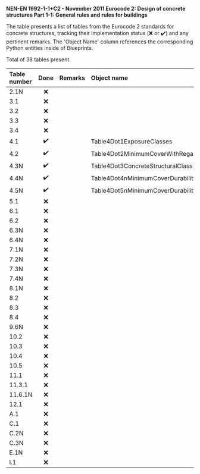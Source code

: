 **NEN-EN 1992-1-1+C2 - November 2011
Eurocode 2: Design of concrete structures
Part 1-1: General rules and rules for buildings**

The table presents a list of tables from the Eurocode 2 standards for concrete structures, tracking their implementation status (:x: or :heavy_check_mark:)
and any pertinent remarks. The 'Object Name' column references the corresponding Python entities inside of Blueprints.

Total of 38 tables present.

| Table number |        Done        | Remarks | Object name                                         |
|:-------------|:------------------:|:--------|:----------------------------------------------------|
| 2.1N         |        :x:         |         |                                                     |
| 3.1          |        :x:         |         |                                                     |
| 3.2          |        :x:         |         |                                                     |
| 3.3          |        :x:         |         |                                                     |
| 3.4          |        :x:         |         |                                                     |
| 4.1          | :heavy_check_mark: |         | Table4Dot1ExposureClasses                           |
| 4.2          | :heavy_check_mark: |         | Table4Dot2MinimumCoverWithRegardToBond              |
| 4.3N         | :heavy_check_mark: |         | Table4Dot3ConcreteStructuralClass                   |
| 4.4N         | :heavy_check_mark: |         | Table4Dot4nMinimumCoverDurabilityReinforcementSteel |
| 4.5N         | :heavy_check_mark: |         | Table4Dot5nMinimumCoverDurabilityPrestressingSteel  |
| 5.1          |        :x:         |         |                                                     |
| 6.1          |        :x:         |         |                                                     |
| 6.2          |        :x:         |         |                                                     |
| 6.3N         |        :x:         |         |                                                     |
| 6.4N         |        :x:         |         |                                                     |
| 7.1N         |        :x:         |         |                                                     |
| 7.2N         |        :x:         |         |                                                     |
| 7.3N         |        :x:         |         |                                                     |
| 7.4N         |        :x:         |         |                                                     |
| 8.1N         |        :x:         |         |                                                     |
| 8.2          |        :x:         |         |                                                     |
| 8.3          |        :x:         |         |                                                     |
| 8.4          |        :x:         |         |                                                     |
| 9.6N         |        :x:         |         |                                                     |
| 10.2         |        :x:         |         |                                                     |
| 10.3         |        :x:         |         |                                                     |
| 10.4         |        :x:         |         |                                                     |
| 10.5         |        :x:         |         |                                                     |
| 11.1         |        :x:         |         |                                                     |
| 11.3.1       |        :x:         |         |                                                     |
| 11.6.1N      |        :x:         |         |                                                     |
| 12.1         |        :x:         |         |                                                     |
| A.1          |        :x:         |         |                                                     |
| C.1          |        :x:         |         |                                                     |
| C.2N         |        :x:         |         |                                                     |
| C.3N         |        :x:         |         |                                                     |
| E.1N         |        :x:         |         |                                                     |
| I.1          |        :x:         |         |                                                     |

